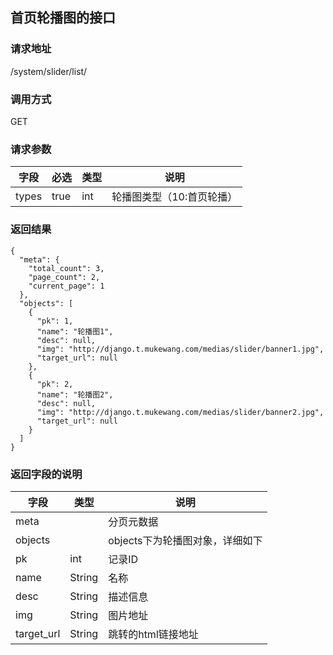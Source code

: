 ## 首页轮播图的接口

### 请求地址
/system/slider/list/

### 调用方式
GET

### 请求参数
<table>
  <thead>
   <tr>
      <th>字段</th>
      <th>必选</th>
      <th>类型</th>
      <th>说明</th>
   </tr>
  </thead>
  <tbody>
   <tr class="warning">
      <td>types</td>
      <td>true</td>
      <td>int</td>
      <td>轮播图类型（10:首页轮播）</td>
   </tr>
  </tbody>
</table>

### 返回结果
```
{
  "meta": {
    "total_count": 3,
    "page_count": 2,
    "current_page": 1
  },
  "objects": [
    {
      "pk": 1,
      "name": "轮播图1",
      "desc": null,
      "img": "http://django.t.mukewang.com/medias/slider/banner1.jpg",
      "target_url": null
    },
    {
      "pk": 2,
      "name": "轮播图2",
      "desc": null,
      "img": "http://django.t.mukewang.com/medias/slider/banner2.jpg",
      "target_url": null
    }
  ]
}
```

### 返回字段的说明

<table class="table table-hover table-condensed">
  <thead>
   <tr>
      <th>字段</th>
      <th>类型</th>
      <th>说明</th>
   </tr>
  </thead>
  <tbody>
    <tr class="info">
      <td>meta</td>
      <td></td>
      <td>分页元数据</td>
   </tr>
   <tr class="info">
      <td>objects</td>
      <td></td>
      <td>objects下为轮播图对象，详细如下</td>
   </tr>
   <tr>
      <td>pk</td>
      <td>int</td>
      <td>记录ID</td>
   </tr>
   <tr>
      <td>name</td>
      <td>String</td>
      <td>名称</td>
   </tr>
   <tr>
      <td>desc</td>
      <td>String</td>
      <td>描述信息</td>
   </tr>
   <tr>
      <td>img</td>
      <td>String</td>
      <td>图片地址</td>
   </tr>
   <tr>
      <td>target_url</td>
      <td>String</td>
      <td>跳转的html链接地址</td>
   </tr>
  </tbody>
</table>